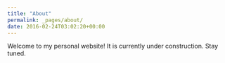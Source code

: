 ```yaml
---
title: "About"
permalink: _pages/about/
date: 2016-02-24T03:02:20+00:00
---
```


Welcome to my personal website! It is currently under construction. Stay tuned.


